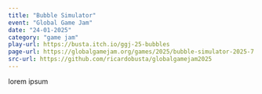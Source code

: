 ```yaml
---
title: "Bubble Simulator"
event: "Global Game Jam"
date: "24-01-2025"
category: "game jam"
play-url: https://busta.itch.io/ggj-25-bubbles
page-url: https://globalgamejam.org/games/2025/bubble-simulator-2025-7
src-url: https://github.com/ricardobusta/globalgamejam2025
---
```

lorem ipsum